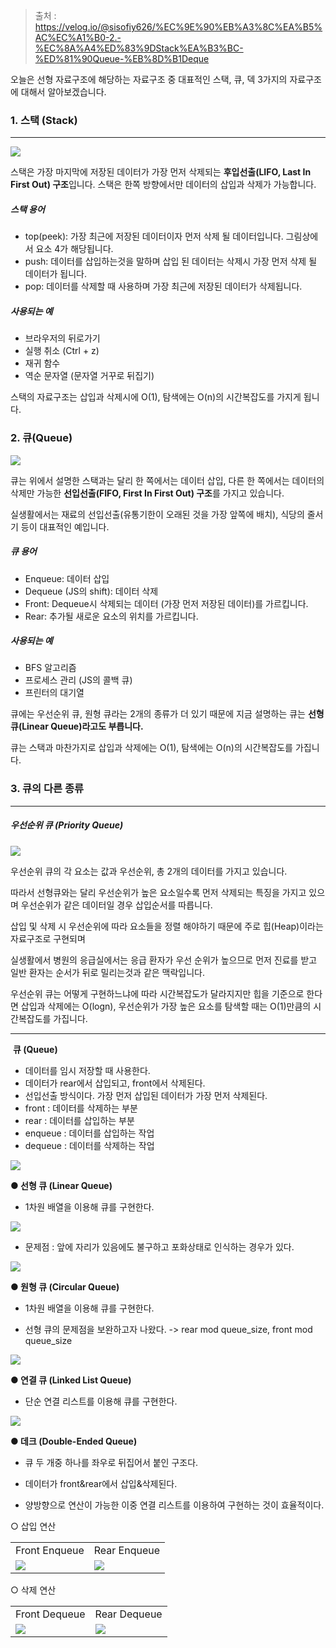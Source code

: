 > 출처 : https://velog.io/@sisofiy626/%EC%9E%90%EB%A3%8C%EA%B5%AC%EC%A1%B0-2.-%EC%8A%A4%ED%83%9DStack%EA%B3%BC-%ED%81%90Queue-%EB%8D%B1Deque

오늘은 선형 자료구조에 해당하는 자료구조 중 대표적인 스택, 큐, 덱 3가지의 자료구조에 대해서 알아보겠습니다.

### 1. 스택 (Stack)
---
![](https://velog.velcdn.com/images/sisofiy626/post/903c827f-6595-49d0-a311-837b0311b30b/image.png)

스택은 가장 마지막에 저장된 데이터가 가장 먼저 삭제되는 **후입선출(LIFO, Last In First Out) 구조**입니다.  스택은 한쪽 방향에서만 데이터의 삽입과 삭제가 가능합니다.

##### **스택 용어**
- top(peek): 가장 최근에 저장된 데이터이자 먼저 삭제 될 데이터입니다. 그림상에서 요소 4가 해당됩니다.
- push: 데이터를 삽입하는것을 말하며 삽입 된 데이터는 삭제시 가장 먼저 삭제 될 데이터가 됩니다.
- pop: 데이터를 삭제할 때 사용하며 가장 최근에 저장된 데이터가 삭제됩니다.

##### **사용되는 예**
- 브라우저의 뒤로가기
- 실행 취소 (Ctrl + z)
- 재귀 함수
- 역순 문자열 (문자열 거꾸로 뒤집기)

스택의 자료구조는 삽입과 삭제시에 O(1), 탐색에는 O(n)의 시간복잡도를 가지게 됩니다.

### 2. 큐(Queue)

![](https://velog.velcdn.com/images/sisofiy626/post/ec98d0ca-51c7-4485-8e72-638a7402eee3/image.png)

큐는 위에서 설명한 스택과는 달리 한 쪽에서는 데이터 삽입, 다른 한 쪽에서는 데이터의 삭제만 가능한 **선입선출(FIFO, First In First Out) 구조**를 가지고 있습니다.

실생활에서는 재료의 선입선출(유통기한이 오래된 것을 가장 앞쪽에 배치), 식당의 줄서기 등이 대표적인 예입니다.

##### **큐 용어**
- Enqueue: 데이터 삽입
- Dequeue (JS의 shift): 데이터 삭제
- Front: Dequeue시 삭제되는 데이터 (가장 먼저 저장된 데이터)를 가르킵니다.
- Rear: 추가될 새로운 요소의 위치를 가르킵니다.

##### **사용되는 예**
- BFS 알고리즘
- 프로세스 관리 (JS의 콜백 큐)
- 프린터의 대기열

큐에는 우선순위 큐, 원형 큐라는 2개의 종류가 더 있기 때문에 지금 설명하는 큐는 **선형 큐(Linear Queue)라고도 부릅니다.**

큐는 스택과 마찬가지로 삽입과 삭제에는 O(1), 탐색에는 O(n)의 시간복잡도를 가집니다.

### 3. 큐의 다른 종류
---
##### 우선순위 큐 (Priority Queue)
![](https://velog.velcdn.com/images/sisofiy626/post/bda424e6-981a-4801-9ac8-f7e9dccf495f/image.png)

우선순위 큐의 각 요소는 값과 우선순위, 총 2개의 데이터를 가지고 있습니다.

따라서 선형큐와는 달리 우선순위가 높은 요소일수록 먼저 삭제되는 특징을 가지고 있으며 우선순위가 같은 데이터일 경우 삽입순서를 따릅니다.

삽입 및 삭제 시 우선순위에 따라 요소들을 정렬 해야하기 때문에 주로 힙(Heap)이라는 자료구조로 구현되며  

실생활에서 병원의 응급실에서는 응급 환자가 우선 순위가 높으므로 먼저 진료를 받고 일반 환자는 순서가 뒤로 밀리는것과 같은 맥락입니다.

우선순위 큐는 어떻게 구현하느냐에 따라 시간복잡도가 달라지지만 힙을 기준으로 한다면 삽입과 삭제에는 O(logn), 우선순위가 가장 높은 요소를 탐색할 때는 O(1)만큼의 시간복잡도를 가집니다.



---

 **큐 (Queue)**
- 데이터를 임시 저장할 때 사용한다.
- 데이터가 rear에서 삽입되고, front에서 삭제된다.
- 선입선출 방식이다. 가장 먼저 삽입된 데이터가 가장 먼저 삭제된다.
- front : 데이터를 삭제하는 부분
- rear : 데이터를 삽입하는 부분
- enqueue : 데이터를 삽입하는 작업
- dequeue : 데이터를 삭제하는 작업

![](https://blog.kakaocdn.net/dn/VwUUR/btq8sorJJvn/OfiJosvtiJyliz0YInsQ2K/img.png)

**● 선형 큐 (Linear Queue)**
- 1차원 배열을 이용해 큐를 구현한다.

![](https://blog.kakaocdn.net/dn/C52Zu/btq8spjR8uw/SouCpYhYKqyTWOCbKRSzek/img.png)

- 문제점 : 앞에 자리가 있음에도 불구하고 포화상태로 인식하는 경우가 있다.

![](https://blog.kakaocdn.net/dn/cXXkz4/btq8rTFxxqe/x6uKzsplg83tbM2Z2KBtak/img.png)

**● 원형 큐 (Circular Queue)**

- 1차원 배열을 이용해 큐를 구현한다.

- 선형 큐의 문제점을 보완하고자 나왔다. -> rear mod queue_size, front mod queue_size

![](https://blog.kakaocdn.net/dn/JQR4l/btq8spYvz6J/RJQyblMCO6qiwCaK2foGf1/img.png)

**● 연결 큐 (Linked List Queue)**

- 단순 연결 리스트를 이용해 큐를 구현한다.

![](https://blog.kakaocdn.net/dn/beL2dJ/btq8rXgL9aj/u3lt0y5rltc35z2fUQe7Rk/img.png)

**● 데크 (Double-Ended Queue)**

- 큐 두 개중 하나를 좌우로 뒤집어서 붙인 구조다.

- 데이터가 front&rear에서 삽입&삭제된다.

- 양방향으로 연산이 가능한 이중 연결 리스트를 이용하여 구현하는 것이 효율적이다.

○ 삽입 연산

|   |   |
|---|---|
|Front Enqueue|Rear Enqueue|
|![](https://blog.kakaocdn.net/dn/bkVpt9/btq8rTFAOhz/3wztzHVaw9zJkyBD4csSj1/img.png)|![](https://blog.kakaocdn.net/dn/chFCN2/btq8qIY4xlN/S6LhJoT2B8hH8sDTetsAYK/img.png)|

○ 삭제 연산

|   |   |
|---|---|
|Front Dequeue|Rear Dequeue|
|![](https://blog.kakaocdn.net/dn/xBHFh/btq8rR12I8L/WkWNm2H9GWH9dPWR3kGZfk/img.png)|![](https://blog.kakaocdn.net/dn/YdKK7/btq8pM1KKpP/qlBijHGcQa6kkM3s5TRcb0/img.png)|

